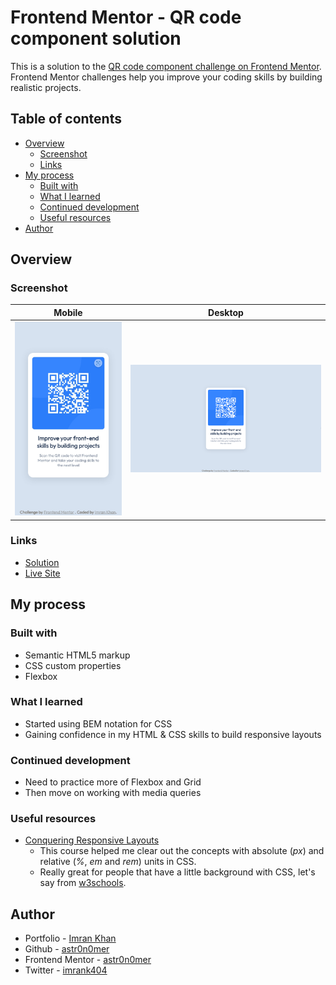 # Frontend Mentor - QR code component solution

This is a solution to the [QR code component challenge on Frontend Mentor](https://www.frontendmentor.io/challenges/qr-code-component-iux_sIO_H). Frontend Mentor challenges help you improve your coding skills by building realistic projects.

## Table of contents

- [Overview](#overview)
  - [Screenshot](#screenshot)
  - [Links](#links)
- [My process](#my-process)
  - [Built with](#built-with)
  - [What I learned](#what-i-learned)
  - [Continued development](#continued-development)
  - [Useful resources](#useful-resources)
- [Author](#author)

## Overview

### Screenshot

| Mobile                       | Desktop                       |
| ---------------------------- | ----------------------------- |
| ![](./screenshot-mobile.png) | ![](./screenshot-desktop.png) |

### Links

- [Solution](./)
- [Live Site](https://astr0n0mer.github.io/challenges-frontendmentor.io/qr-code-component/index.html)

## My process

### Built with

- Semantic HTML5 markup
- CSS custom properties
- Flexbox

### What I learned

- Started using BEM notation for CSS
- Gaining confidence in my HTML & CSS skills to build responsive layouts

### Continued development

- Need to practice more of Flexbox and Grid
- Then move on working with media queries

### Useful resources

- [Conquering Responsive Layouts](https://courses.kevinpowell.co/view/courses/conquering-responsive-layouts)
  - This course helped me clear out the concepts with absolute (_px_) and relative (_%_, _em_ and _rem_) units in CSS.
  - Really great for people that have a little background with CSS, let's say from [w3schools](https://www.w3schools.com/).

## Author

- Portfolio - [Imran Khan](https://imrank.vercel.app/)
- Github - [astr0n0mer](https://www.github.com/astr0n0mer)
- Frontend Mentor - [astr0n0mer](https://www.frontendmentor.io/profile/astr0n0mer)
- Twitter - [imrank404](https://www.twitter.com/imrank404)
